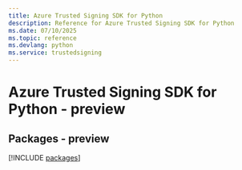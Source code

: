 ```yaml
---
title: Azure Trusted Signing SDK for Python
description: Reference for Azure Trusted Signing SDK for Python
ms.date: 07/10/2025
ms.topic: reference
ms.devlang: python
ms.service: trustedsigning
---
```

# Azure Trusted Signing SDK for Python - preview
## Packages - preview
[!INCLUDE [packages](trusted-signing-index.md)]